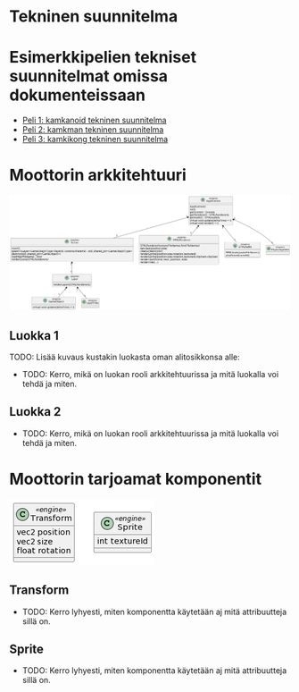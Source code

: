 # Tekninen suunnitelma

# Esimerkkipelien tekniset suunnitelmat omissa dokumenteissaan
- [Peli 1: kamkanoid tekninen suunnitelma](doc/kamkanoid_tdd.md)
- [Peli 2: kamkman tekninen suunnitelma](doc/kamkman_tdd.md)
- [Peli 3: kamkikong tekninen suunnitelma](doc/kamkikong_tdd.md)

# Moottorin arkkitehtuuri

![](doc/img/engine_classes.png "Arkkitehtuurikuva moottorin luokista")

## Luokka 1
TODO: Lisää kuvaus kustakin luokasta oman alitosikkonsa alle:
- TODO: Kerro, mikä on luokan rooli arkkitehtuurissa ja mitä luokalla voi tehdä ja miten.

## Luokka 2
- TODO: Kerro, mikä on luokan rooli arkkitehtuurissa ja mitä luokalla voi tehdä ja miten.

# Moottorin tarjoamat komponentit

![](img/engine_components.png "Enginen tarjoamat komponentit")

## Transform
- TODO: Kerro lyhyesti, miten komponentta käytetään aj mitä attribuutteja sillä on.

## Sprite
- TODO: Kerro lyhyesti, miten komponentta käytetään aj mitä attribuutteja sillä on.


